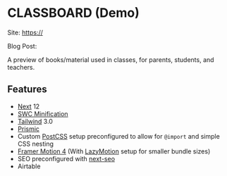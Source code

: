 # CLASSBOARD (Demo)

Site: [https://](https://)

Blog Post:

A preview of books/material used in classes, for parents, students, and teachers.

## Features

- [Next](https://nextjs.org/) 12
- [SWC Minification](https://nextjs.org/docs/upgrading#swc-replacing-terser-for-minification)
- [Tailwind](https://tailwindcss.com/) 3.0
- [Prismic](https://prismic.io)
- Custom [PostCSS](https://postcss.org/) setup preconfigured to allow for `@import` and simple CSS nesting
- [Framer Motion 4](https://www.framer.com/motion/) (With [LazyMotion](https://www.framer.com/api/motion/lazy-motion/) setup for smaller bundle sizes)
- SEO preconfigured with [next-seo](https://github.com/garmeeh/next-seo)
- Airtable
